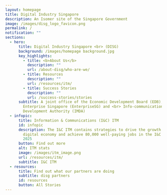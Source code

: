 ```yaml
---
layout: homepage
title: Digital Industry Singapore
description: An Isomer site of the Singapore Government
image: /images/disg_logo_favicon.png
permalink: /
notification: ""
sections:
  - hero:
      title: Digital Industry Singapore <br> (DISG)
      background: /images/homepage background.jpg
      key_highlights:
        - title: <b>About Us</b>
          description: ""
          url: /about-disg/who-are-we/
        - title: Resources
          description: ""
          url: /resources/itm/
        - title: Success Stories
          description: ""
          url: /success-stories/stories
      subtitle: A joint office of the Economic Development Board (EDB), <br>
        Enterprise Singapore (EnterpriseSG) and <br> Info-communications Media
        Development Authority (IMDA)
  - infopic:
      title: Information & Communications (I&C) ITM
      id: infopic
      description: The I&C ITM contains strategies to drive the growth of Singapore’s
        digital economy and achieve 80,000 well-paying jobs in the I&C sector by
        2025
      button: Find out more
      alt: ITM stats
      image: /images/itm_image.png
      url: /resources/itm/
      subtitle: I&C ITM
  - resources:
      title: Find out what our partners are doing
      subtitle: disg partners
      id: resources
      button: All Stories
---
```

